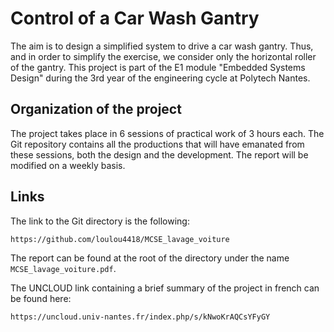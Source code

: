# Control of a Car Wash Gantry

The aim is to design a simplified system to drive a car wash gantry. 
Thus, and in order to simplify the exercise, we consider only the horizontal roller of the gantry. 
This project is part of the E1 module "Embedded Systems Design" during the 3rd year of the engineering cycle at Polytech Nantes.

## Organization of the project

The project takes place in 6 sessions of practical work of 3 hours each.
The Git repository contains all the productions that will have emanated from these sessions, both the design and the development.
The report will be modified on a weekly basis.

## Links

The link to the Git directory is the following:

```
https://github.com/loulou4418/MCSE_lavage_voiture
```

The report can be found at the root of the directory under the name `MCSE_lavage_voiture.pdf`.

The UNCLOUD link containing a brief summary of the project in french can be found here:

```
https://uncloud.univ-nantes.fr/index.php/s/kNwoKrAQCsYFyGY
```
